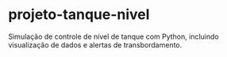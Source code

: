 # projeto-tanque-nivel
Simulação de controle de nível de tanque com Python, incluindo visualização de dados e alertas de transbordamento.
